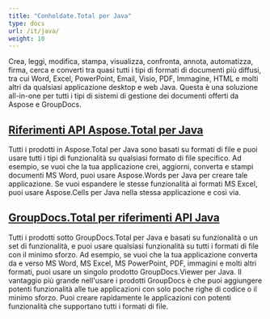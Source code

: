 ```yaml
---
title: "Conholdate.Total per Java"
type: docs
url: /it/java/
weight: 10
---
```


Crea, leggi, modifica, stampa, visualizza, confronta, annota, automatizza, firma, cerca e converti tra quasi tutti i tipi di formati di documenti più diffusi, tra cui Word, Excel, PowerPoint, Email, Visio, PDF, Immagine, HTML e molti altri da qualsiasi applicazione desktop e web Java. Questa è una soluzione all-in-one per tutti i tipi di sistemi di gestione dei documenti offerti da Aspose e GroupDocs.

## [Riferimenti API Aspose.Total per Java](/aspose-total-for-java/)

Tutti i prodotti in Aspose.Total per Java sono basati su formati di file e puoi usare tutti i tipi di funzionalità su qualsiasi formato di file specifico. Ad esempio, se vuoi che la tua applicazione crei, aggiorni, converta e stampi documenti MS Word, puoi usare Aspose.Words per Java per creare tale applicazione. Se vuoi espandere le stesse funzionalità ai formati MS Excel, puoi usare Aspose.Cells per Java nella stessa applicazione e così via.

## [GroupDocs.Total per riferimenti API Java](/groupdocs-total-for-java/)

Tutti i prodotti sotto GroupDocs.Total per Java e basati su funzionalità o un set di funzionalità, e puoi usare qualsiasi funzionalità su tutti i formati di file con il minimo sforzo. Ad esempio, se vuoi che la tua applicazione converta da e verso MS Word, MS Excel, MS PowerPoint, PDF, immagini e molti altri formati, puoi usare un singolo prodotto GroupDocs.Viewer per Java. Il vantaggio più grande nell'usare i prodotti GroupDocs è che puoi aggiungere potenti funzionalità alle tue applicazioni con solo poche righe di codice o il minimo sforzo. Puoi creare rapidamente le applicazioni con potenti funzionalità che supportano tutti i formati di file.
